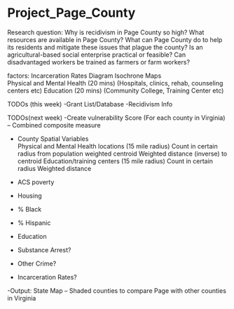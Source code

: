 # Project_Page_County

Research question: 
Why is recidivism in Page County so high? What resources are available in Page County? What can Page County do to help its residents and mitigate these issues that plague the county? Is an agricultural-based social enterprise practical or feasible? Can disadvantaged workers be trained as farmers or farm workers?


factors:
Incarceration Rates Diagram 
Isochrone Maps  
  Physical and Mental Health (20 mins) 
  (Hospitals, clinics, rehab, counseling centers etc) 
  Education (20 mins) 
  (Community College, Training Center etc) 
  
TODOs (this week)
-Grant List/Database 
-Recidivism Info 

TODOs(next week)
-Create vulnerability Score (For each county in Virginia) – Combined composite measure 

* County Spatial Variables  
  Physical and Mental Health locations (15 mile radius) 
    Count in certain radius from population weighted centroid 
    Weighted distance (inverse) to centroid 
  Education/training centers (15 mile radius) 
    Count in certain radius 
    Weighted distance 

* ACS poverty 
* Housing 
* % Black 
* % Hispanic 
* Education 
* Substance Arrest? 
* Other Crime? 
* Incarceration Rates? 

-Output: State Map – Shaded counties to compare Page with other counties in Virginia 
